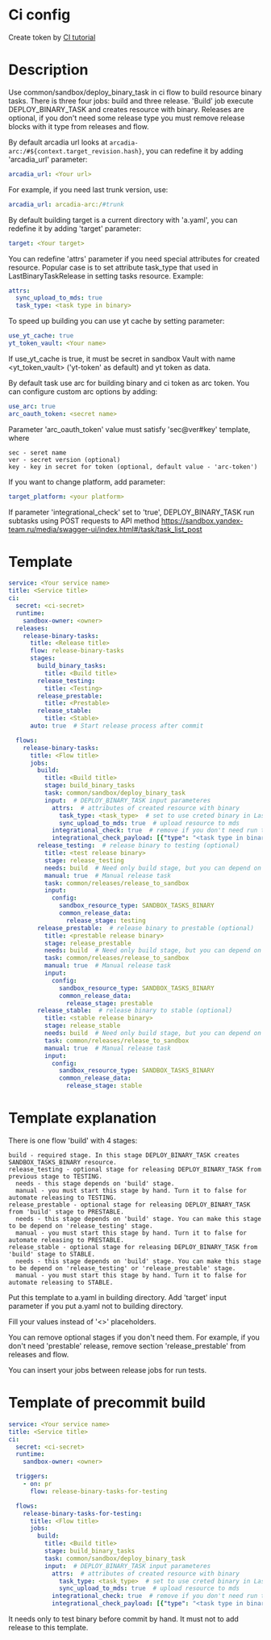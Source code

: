# Ci config
Create token by [CI tutorial](https://docs.yandex-team.ru/ci/quick-start-guide)

# Description
Use common/sandbox/deploy_binary_task in ci flow to build resource binary tasks.
There is three four jobs: build and three release. 'Build' job execute DEPLOY_BINARY_TASK and creates resource with binary.
Releases are optional, if you don't need some release type you must remove release blocks with it type from releases and flow.

By default arcadia url looks at `arcadia-arc:/#${context.target_revision.hash}`, you can redefine it by adding 'arcadia_url' parameter:
```yaml
arcadia_url: <Your url>
```
For example, if you need last trunk version, use:
```yaml
arcadia_url: arcadia-arc:/#trunk
```

By default building target is a current directory with 'a.yaml', you can redefine it by adding 'target' parameter:
```yaml
target: <Your target>
```

You can redefine 'attrs' parameter if you need special attributes for created resource.
Popular case is to set attribute task_type that used in LastBinaryTaskRelease in setting tasks resource.
Example:
```yaml
attrs:
  sync_upload_to_mds: true
  task_type: <task type in binary>
```

To speed up building you can use yt cache by setting parameter:
```yaml
use_yt_cache: true
yt_token_vault: <Your name>
```
If use_yt_cache is true, it must be secret in sandbox Vault with name <yt_token_vault> ('yt-token' as default) and yt token as data.

By default task use arc for building binary and ci token as arc token. You can configure custom arc options by adding:

```yaml
use_arc: true
arc_oauth_token: <secret name>
```
Parameter 'arc_oauth_token' value must satisfy 'sec@ver#key' template, where
```
sec - seret name
ver - secret version (optional)
key - key in secret for token (optional, default value - 'arc-token')
```

If you want to change platform, add parameter:
```yaml
target_platform: <your platform>
```

If parameter 'integrational_check' set to 'true', DEPLOY_BINARY_TASK run subtasks using POST requests to API method
https://sandbox.yandex-team.ru/media/swagger-ui/index.html#/task/task_list_post


# Template

```yaml
service: <Your service name>
title: <Service title>
ci:
  secret: <ci-secret>
  runtime:
    sandbox-owner: <owner>
  releases:
    release-binary-tasks:
      title: <Release title>
      flow: release-binary-tasks
      stages:
        build_binary_tasks:
          title: <Build title>
        release_testing:
          title: <Testing>
        release_prestable:
          title: <Prestable>
        release_stable:
          title: <Stable>
      auto: true  # Start release process after commit

  flows:
    release-binary-tasks:
      title: <Flow title>
      jobs:
        build:
          title: <Build title>
          stage: build_binary_tasks
          task: common/sandbox/deploy_binary_task
          input:  # DEPLOY_BINARY_TASK input parameteres
            attrs:  # attributes of created resource with binary
              task_type: <task_type>  # set to use creted binary in LastBinaryTaskRelease
              sync_upload_to_mds: true  # upload resource to mds
            integrational_check: true  # remove if you don't need run task from created binary in dry mode
            integrational_check_payload: [{"type": "<task type in binary>"}] # remove if you don't need run task from created binary in dry mode. If it need, fill POST json requests for integrational tasks.
        release_testing:  # release binary to testing (optional)
          title: <test release binary>
          stage: release_testing
          needs: build  # Need only build stage, but you can depend on other stages
          manual: true  # Manual release task
          task: common/releases/release_to_sandbox
          input:
            config:
              sandbox_resource_type: SANDBOX_TASKS_BINARY
              common_release_data:
                release_stage: testing
        release_prestable:  # release binary to prestable (optional)
          title: <prestable release binary>
          stage: release_prestable
          needs: build  # Need only build stage, but you can depend on other stages
          task: common/releases/release_to_sandbox
          manual: true  # Manual release task
          input:
            config:
              sandbox_resource_type: SANDBOX_TASKS_BINARY
              common_release_data:
                release_stage: prestable
        release_stable:  # release binary to stable (optional)
          title: <stable release binary>
          stage: release_stable
          needs: build  # Need only build stage, but you can depend on other stages
          task: common/releases/release_to_sandbox
          manual: true  # Manual release task
          input:
            config:
              sandbox_resource_type: SANDBOX_TASKS_BINARY
              common_release_data:
                release_stage: stable
```

# Template explanation

There is one flow 'build' with 4 stages:

```
build - required stage. In this stage DEPLOY_BINARY_TASK creates SANDBOX_TASKS_BINARY resource.
release_testing - optional stage for releasing DEPLOY_BINARY_TASK from previous stage to TESTING.
  needs - this stage depends on 'build' stage.
  manual - you must start this stage by hand. Turn it to false for automate releasing to TESTING.
release_prestable - optional stage for releasing DEPLOY_BINARY_TASK from 'build' stage to PRESTABLE.
  needs - this stage depends on 'build' stage. You can make this stage to be depend on 'release_testing' stage.
  manual - you must start this stage by hand. Turn it to false for automate releasing to PRESTABLE.
release_stable - optional stage for releasing DEPLOY_BINARY_TASK from 'build' stage to STABLE.
  needs - this stage depends on 'build' stage. You can make this stage to be depend on 'release_testing' or 'release_prestable' stage.
  manual - you must start this stage by hand. Turn it to false for automate releasing to STABLE.
```

Put this template to a.yaml in building directory. Add 'target' input parameter if you put a.yaml not to building directory.

Fill your values instead of '<>' placeholders.

You can remove optional stages if you don't need them.
For example, if you don't need 'prestable' release, remove section 'release_prestable' from releases and flow.

You can insert your jobs between release jobs for run tests.

# Template of precommit build

```yaml
service: <Your service name>
title: <Service title>
ci:
  secret: <ci-secret>
  runtime:
    sandbox-owner: <owner>

  triggers:
    - on: pr
      flow: release-binary-tasks-for-testing

  flows:
    release-binary-tasks-for-testing:
      title: <Flow title>
      jobs:
        build:
          title: <Build title>
          stage: build_binary_tasks
          task: common/sandbox/deploy_binary_task
          input:  # DEPLOY_BINARY_TASK input parameteres
            attrs:  # attributes of created resource with binary
              task_type: <task_type>  # set to use creted binary in LastBinaryTaskRelease
              sync_upload_to_mds: true  # upload resource to mds
            integrational_check: true  # remove if you don't need run task from created binary in dry mode
            integrational_check_payload: [{"type": "<task type in binary>"}] # remove if you don't need run task from created binary in dry mode. If it need, fill POST json requests for integrational tasks.
```

It needs only to test binary before commit by hand. It must not to add release to this template.
